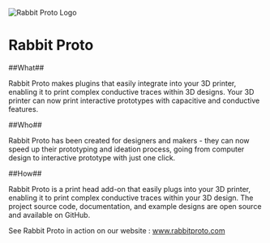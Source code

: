 ![Rabbit Proto Logo](http://www.rabbitproto.com/wp-content/uploads/2014/02/logo-rabbitproto-drop-shadow1.png)


Rabbit Proto
==============

##What##

Rabbit Proto makes plugins that easily integrate into your 3D printer, enabling it to print complex conductive traces within 3D designs.  Your 3D printer can now print interactive prototypes with capacitive and conductive features.


##Who##

Rabbit Proto has been created for designers and makers - they can now speed up their prototyping and ideation process, going from computer design to interactive prototype with just one click.


##How##

Rabbit Proto is a print head add-on that easily plugs into your 3D printer, enabling it to print complex conductive traces within your 3D design. The project source code, documentation, and example designs are open source and available on GitHub. 


See Rabbit Proto in action on our website : www.rabbitproto.com

